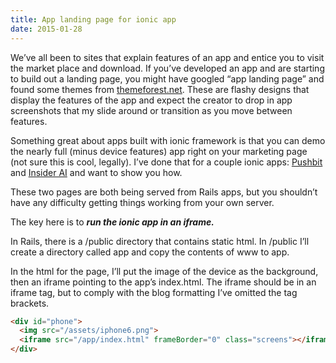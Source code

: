 ```yaml
---
title: App landing page for ionic app
date: 2015-01-28
---
```


We’ve all been to sites that explain features of an app and entice you to visit the market place and download. If you’ve developed an app and are starting to build out a landing page, you might have googled “app landing page” and found some themes from [themeforest.net](http://themeforest.net/category/marketing/landing-pages/technology/apps?ref=cjavilla). These are flashy designs that display the features of the app and expect the creator to drop in app screenshots that my slide around or transition as you move between features.

Something great about apps built with ionic framework is that you can demo the nearly full (minus device features) app right on your marketing page (not sure this is cool, legally). I’ve done that for a couple ionic apps: [Pushbit](http://www.pushbit.io/marketing) and [Insider AI](https://insiderai.com/mobile) and want to show you how.

These two pages are both being served from Rails apps, but you shouldn’t have any difficulty getting things working from your own server.

The key here is to **_run the ionic app in an iframe._**

In Rails, there is a /public directory that contains static html. In /public I’ll create a directory called app and copy the contents of www to app.

In the html for the page, I’ll put the image of the device as the background, then an iframe pointing to the app’s index.html. The iframe should be in an iframe tag, but to comply with the blog formatting I’ve omitted the tag brackets.

```html
<div id="phone">
  <img src="/assets/iphone6.png">
  <iframe src="/app/index.html" frameBorder="0" class="screens"></iframe>
</div>
```
